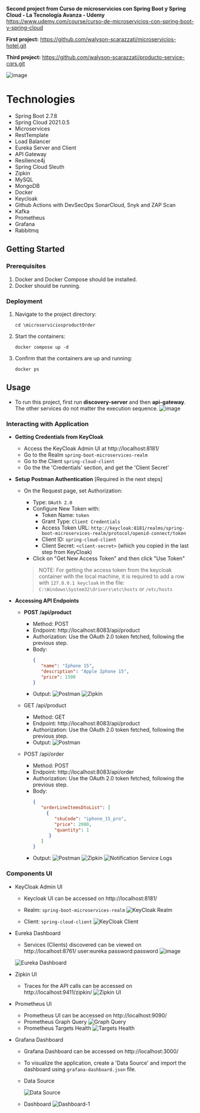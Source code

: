 **Second project from Curso de microservicios con Spring Boot y Spring Cloud - La Tecnología Avanza - Udemy**
https://www.udemy.com/course/curso-de-microservicios-con-spring-boot-y-spring-cloud

**First project:** https://github.com/walyson-scarazzati/microservicios-hotel.git

**Third project:** https://github.com/walyson-scarazzati/producto-service-cqrs.git 

![image](https://github.com/user-attachments/assets/3a850171-8cea-4d03-9896-d4fc9d8e148b)


<h1>Technologies</h1>
<ul>
  <li>Spring Boot 2.7.8</li>
  <li>Spring Cloud 2021.0.5</li>
  <li>Microservices</li>
  <li>RestTemplate</li>
  <li>Load Balancer</li>
  <li>Eureka Server and Client</li>
  <li>API Gateway</li>
  <li>Resilience4j</li>
  <li>Spring Cloud Sleuth</li>
  <li>Zipkin</li>
  <li>MySQL</li>
  <li>MongoDB</li>
  <li>Docker</li>
  <li>Keycloak</li>
  <li>Github Actions with DevSecOps SonarCloud, Snyk and ZAP Scan</li>
  <li>Kafka</li>
  <li>Prometheus</li>
  <li>Grafana</li>
  <li>Rabbitmq</li>
</ul>

## Getting Started

### Prerequisites
1. Docker and Docker Compose should be installed.
2. Docker should be running.

### Deployment

1. Navigate to the project directory:
   ```shell
   cd \microserviciosproductOrder
   ```

2. Start the containers:
   ```shell
   docker compose up -d
   ```


3. Confirm that the containers are up and running:
   ```shell
   docker ps
   ```
   
 ## Usage
  - To run this project, first run <b>discovery-server</b> and then <b>api-gateway</b>. The other services do not matter the execution sequence.
  ![image](https://github.com/user-attachments/assets/4de0eb97-3447-4bdd-8301-9e9e58aa343e)


### Interacting with Application

- **Getting Credentials from KeyCloak**
  - Access the KeyCloak Admin UI at http://localhost:8181/
  - Go to the Realm `spring-boot-microservices-realm`
  - Go to the Client `spring-cloud-client`
  - Go the the 'Credentials' section, and get the 'Client Secret'


- **Setup Postman Authentication** [Required in the next steps]
  - On the Request page, set Authorization:
    - Type: `OAuth 2.0`
    - Configure New Token with:
      - Token Name: `token`
      - Grant Type: `Client Credentials`
      - Access Token URL: `http://keycloak:8181/realms/spring-boot-microservices-realm/protocol/openid-connect/token`
      - Client ID: `spring-cloud-client`
      - Client Secret: `<client-secret>` (which you copied in the last step from KeyCloak)
    - Click on "Get New Access Token" and then click "Use Token"

    > NOTE: For getting the access token from the keycloak container with the local machine, it is required to add a row with `127.0.0.1 keycloak` in the file: `C:\Windows\System32\drivers\etc\hosts` or `/etc/hosts`  

- **Accessing API Endpoints**
  - **POST /api/product**
    - Method: POST
    - Endpoint: http://localhost:8083/api/product
    - Authorization: Use the OAuth 2.0 token fetched, following the previous step.
    - Body: 
      ```json
      {
         "name": "Iphone 15",
         "description": "Apple Iphone 15",
         "price": 1500
      } 
      ```
    - Output:
        ![Postman](https://github.com/user-attachments/assets/d078b458-7e94-473e-99c5-e826bac43cf4)
        ![Zipkin](https://github.com/user-attachments/assets/f038f7ea-8741-4b4d-b66b-b914635f6741)


  
  - GET /api/product
    - Method: GET
    - Endpoint: http://localhost:8083/api/product
    - Authorization: Use the OAuth 2.0 token fetched, following the previous step.
    - Output:
        ![Postman](https://github.com/user-attachments/assets/c10d0721-6ec2-4282-b1a2-132fa3af198e)
 
  - POST /api/order
    - Method: POST
    - Endpoint: http://localhost:8083/api/order
    - Authorization: Use the OAuth 2.0 token fetched, following the previous step.
    - Body:
      ```json
      {
         "orderLineItemsDtoList": [
           {
              "skuCode": "iphone_15_pro",
              "price": 2000,
              "quantity": 1
            }
         ]
      }  
      ```
    - Output:
      ![Postman](https://github.com/user-attachments/assets/a93d160a-72e1-4f20-b19e-891a89034bc3)
      ![Zipkin](https://github.com/user-attachments/assets/1585e356-de08-4c23-926e-3ae45fd1231b)
      ![Notification Service Logs](https://github.com/user-attachments/assets/13b8b299-e42f-427b-ab1b-90845d71d5c1)


### Components UI

- KeyCloak Admin UI
   - Keycloak UI can be accessed on http://localhost:8181/
   - Realm: `spring-boot-microservices-realm`
     ![KeyCloak Realm](https://github.com/user-attachments/assets/b5cb5f6d-54e1-41c7-ac34-c6ce1d3abe8d)

   - Client: `spring-cloud-client`
    ![KeyCloak Client](https://github.com/user-attachments/assets/3b8064f8-f959-4983-8979-414c5edc442d)



- Eureka Dashboard
   - Services (Clients) discovered can be viewed on http://localhost:8761/ user:eureka password:password
   ![image](https://github.com/user-attachments/assets/54a5295c-cf81-4ba8-ad1e-7dfb3d8c211f)

    ![Eureka Dashboard](https://github.com/user-attachments/assets/8af16a44-81e1-4784-93d0-67694afd7c8a)



- Zipkin UI
   - Traces for the API calls can be accessed on http://localhost:9411/zipkin/
    ![Zipkin UI](https://github.com/user-attachments/assets/069fc0e9-0d1d-4bf5-8e7b-e8b7b7081f5f)



- Prometheus UI
    - Prometheus UI can be accessed on http://localhost:9090/
    - Prometheus Graph Query
      ![Graph Query](https://github.com/user-attachments/assets/78d2d812-4004-44f4-9bd9-c9ee9351f9e7)
    - Prometheus Targets Health
      ![Targets Health](https://github.com/user-attachments/assets/856a0850-d0e1-4b7c-95ff-5f951965f13c)


- Grafana Dashboard
  - Grafana Dashboard can be accessed on http://localhost:3000/
  - To visualize the application, create a 'Data Source' and import the dashboard using `grafana-dashboard.json` file.
  - Data Source
    
    ![Data Source](https://github.com/user-attachments/assets/6eff4187-f003-4667-8c01-023c881366e2)
  - Dashboard
    ![Dashboard-1](https://github.com/user-attachments/assets/9613bf57-a680-4a2a-9e39-8cef2c59291b)


